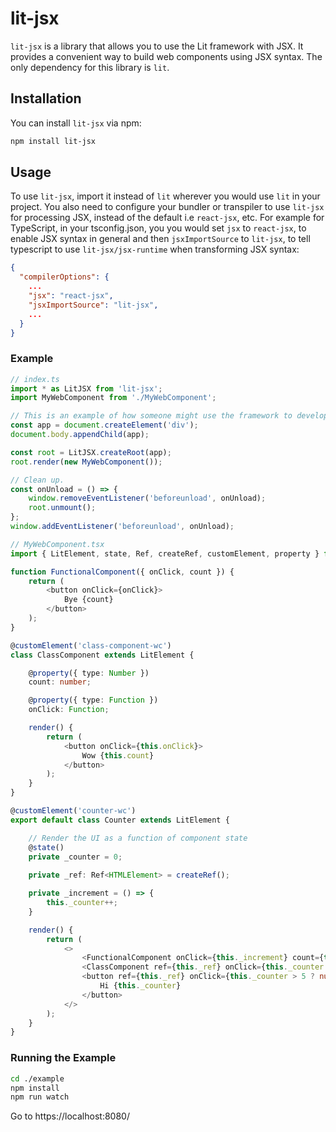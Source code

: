 # lit-jsx

`lit-jsx` is a library that allows you to use the Lit framework with JSX. It provides a convenient way to build web components using JSX syntax. The only dependency for this library is `lit`.

## Installation

You can install `lit-jsx` via npm:

```bash
npm install lit-jsx
```

## Usage
To use `lit-jsx`, import it instead of `lit` wherever you would use `lit` in your project. You also need to configure your bundler or transpiler to use `lit-jsx` for processing JSX, instead of the default i.e `react-jsx`, etc. For example for TypeScript, in your tsconfig.json, you you would set `jsx` to `react-jsx`, to enable JSX syntax in general and then `jsxImportSource` to `lit-jsx`, to tell typescript to use `lit-jsx/jsx-runtime` when transforming JSX syntax:

```json
{
  "compilerOptions": {
    ...
    "jsx": "react-jsx",
    "jsxImportSource": "lit-jsx",
    ...
  }
}
```

### Example
```typescript
// index.ts
import * as LitJSX from 'lit-jsx';
import MyWebComponent from './MyWebComponent';

// This is an example of how someone might use the framework to develop their web site.
const app = document.createElement('div');
document.body.appendChild(app);

const root = LitJSX.createRoot(app);
root.render(new MyWebComponent());

// Clean up.
const onUnload = () => {
    window.removeEventListener('beforeunload', onUnload);
    root.unmount();
};
window.addEventListener('beforeunload', onUnload);
```
```typescript
// MyWebComponent.tsx
import { LitElement, state, Ref, createRef, customElement, property } from 'lit-jsx';

function FunctionalComponent({ onClick, count }) {
    return (
        <button onClick={onClick}>
            Bye {count}
        </button>
    );
}

@customElement('class-component-wc')
class ClassComponent extends LitElement {

    @property({ type: Number })
    count: number;

    @property({ type: Function })
    onClick: Function;

    render() {
        return (
            <button onClick={this.onClick}>
                Wow {this.count}
            </button>
        );
    }
}

@customElement('counter-wc')
export default class Counter extends LitElement {

    // Render the UI as a function of component state
    @state()
    private _counter = 0;
    
    private _ref: Ref<HTMLElement> = createRef();

    private _increment = () => {
        this._counter++;
    }

    render() {
        return (
            <>
                <FunctionalComponent onClick={this._increment} count={this._counter} />
                <ClassComponent ref={this._ref} onClick={this._counter > 5 ? null : this._increment} count={this._counter} />
                <button ref={this._ref} onClick={this._counter > 5 ? null : this._increment}>
                    Hi {this._counter}
                </button>
            </>
        );
    }
}
```

### Running the Example
```bash
cd ./example
npm install
npm run watch
```
Go to https://localhost:8080/